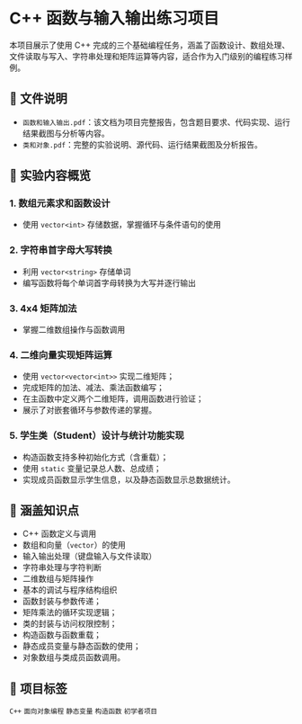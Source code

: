 # C++ 函数与输入输出练习项目

本项目展示了使用 C++ 完成的三个基础编程任务，涵盖了函数设计、数组处理、文件读取与写入、字符串处理和矩阵运算等内容，适合作为入门级别的编程练习样例。

## 📁 文件说明

- `函数和输入输出.pdf`：该文档为项目完整报告，包含题目要求、代码实现、运行结果截图与分析等内容。
- `类和对象.pdf`：完整的实验说明、源代码、运行结果截图及分析报告。

## 🧪 实验内容概览

### 1. 数组元素求和函数设计
- 使用 `vector<int>` 存储数据，掌握循环与条件语句的使用
### 2. 字符串首字母大写转换
- 利用 `vector<string>` 存储单词
- 编写函数将每个单词首字母转换为大写并逐行输出
### 3. 4x4 矩阵加法
- 掌握二维数组操作与函数调用
### 4. 二维向量实现矩阵运算
- 使用 `vector<vector<int>>` 实现二维矩阵；
- 完成矩阵的加法、减法、乘法函数编写；
- 在主函数中定义两个二维矩阵，调用函数进行验证；
- 展示了对嵌套循环与参数传递的掌握。
### 5. 学生类（Student）设计与统计功能实现
- 构造函数支持多种初始化方式（含重载）；
- 使用 `static` 变量记录总人数、总成绩；
- 实现成员函数显示学生信息，以及静态函数显示总数据统计。

## 🎯 涵盖知识点
- C++ 函数定义与调用
- 数组和向量（`vector`）的使用
- 输入输出处理（键盘输入与文件读取）
- 字符串处理与字符判断
- 二维数组与矩阵操作
- 基本的调试与程序结构组织
- 函数封装与参数传递；
- 矩阵乘法的循环实现逻辑；
- 类的封装与访问权限控制；
- 构造函数与函数重载；
- 静态成员变量与静态函数的使用；
- 对象数组与类成员函数调用。

## 📌 项目标签
`C++` `面向对象编程` `静态变量` `构造函数` `初学者项目`
